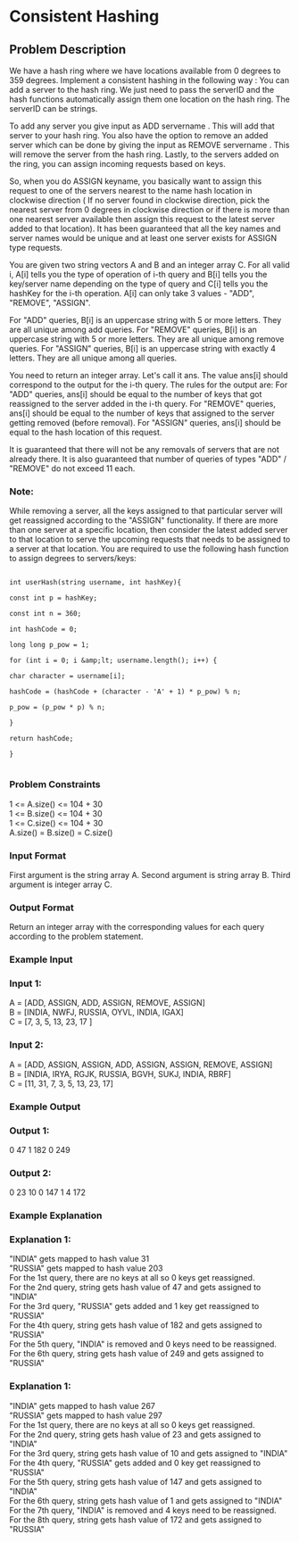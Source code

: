 # Consistent Hashing

## Problem Description
We have a hash ring where we have locations available from 0 degrees to 359 degrees. Implement a consistent hashing in the following way : You can add a server to the hash ring. We just need to pass the serverID and the hash functions automatically assign them one location on the hash ring. The serverID can be strings.

To add any server you give input as ADD servername . This will add that server to your hash ring. You also have the option to remove an added server which can be done by giving the input as REMOVE servername . This will remove the server from the hash ring. Lastly, to the servers added on the ring, you can assign incoming requests based on keys.

So, when you do ASSIGN keyname, you basically want to assign this request to one of the servers nearest to the name hash location in clockwise direction ( If no server found in clockwise direction, pick the nearest server from 0 degrees in clockwise direction or if there is more than one nearest server available then assign this request to the latest server added to that location). It has been guaranteed that all the key names and server names would be unique and at least one server exists for ASSIGN type requests.

You are given two string vectors A and B and an integer array C. For all valid i, A[i] tells you the type of operation of i-th query and B[i] tells you the key/server name depending on the type of query and C[i] tells you the hashKey for the i-th operation. A[i] can only take 3 values - "ADD", "REMOVE", "ASSIGN".

For "ADD" queries, B[i] is an uppercase string with 5 or more letters. They are all unique among add queries.
For "REMOVE" queries, B[i] is an uppercase string with 5 or more letters. They are all unique among remove queries.
For "ASSIGN" queries, B[i] is an uppercase string with exactly 4 letters. They are all unique among all queries.

You need to return an integer array. Let's call it ans. The value ans[i] should correspond to the output for the i-th query. The rules for the output are:
For "ADD" queries, ans[i] should be equal to the number of keys that got reassigned to the server added in the i-th query.
For "REMOVE" queries, ans[i] should be equal to the number of keys that assigned to the server getting removed (before removal).
For "ASSIGN" queries, ans[i] should be equal to the hash location of this request.

It is guaranteed that there will not be any removals of servers that are not already there. It is also guaranteed that number of queries of types "ADD" / "REMOVE" do not exceed 11 each.

### Note:
While removing a server, all the keys assigned to that particular server will get reassigned according to the "ASSIGN" functionality.
If there are more than one server at a specific location, then consider the latest added server to that location to serve the upcoming requests that needs to be assigned to a server at that location.
You are required to use the following hash function to assign degrees to servers/keys:

<code>
int userHash(string username, int hashKey){<br>
const int p = hashKey;<br>
const int n = 360;<br>
int hashCode = 0;<br>
long long p_pow = 1;<br>
for (int i = 0; i &amp;amp;lt; username.length(); i++) {<br>
char character = username[i];<br>
hashCode = (hashCode + (character - 'A' + 1) * p_pow) % n;<br>
p_pow = (p_pow * p) % n;<br>
}<br>
return hashCode;<br>
}<br>
</code>


### Problem Constraints
1 <= A.size() <= 104 + 30<br>
1 <= B.size() <= 104 + 30<br>
1 <= C.size() <= 104 + 30<br>
A.size() = B.size() = C.size()<br>



### Input Format
First argument is the string array A. Second argument is string array B. Third argument is integer array C.


### Output Format
Return an integer array with the corresponding values for each query according to the problem statement.


### Example Input
### Input 1:
A = [ADD, ASSIGN, ADD, ASSIGN, REMOVE, ASSIGN] <br>
B = [INDIA, NWFJ, RUSSIA, OYVL, INDIA, IGAX]<br>
C = [7, 3, 5, 13, 23, 17 ]<br>
### Input 2:

A = [ADD, ASSIGN, ASSIGN, ADD, ASSIGN, ASSIGN, REMOVE, ASSIGN]<br>
B = [INDIA, IRYA, RGJK, RUSSIA, BGVH, SUKJ, INDIA, RBRF]<br>
C = [11, 31, 7, 3, 5, 13, 23, 17]<br>


### Example Output
### Output 1:
0 47 1 182 0 249
### Output 2:
0 23 10 0 147 1 4 172


### Example Explanation
### Explanation 1:
"INDIA" gets mapped to hash value 31<br>
"RUSSIA" gets mapped to hash value 203<br>
For the 1st query, there are no keys at all so 0 keys get reassigned.<br>
For the 2nd query, string gets hash value of 47 and gets assigned to "INDIA"<br>
For the 3rd query, "RUSSIA" gets added and 1 key get reassigned to "RUSSIA"<br>
For the 4th query, string gets hash value of 182 and gets assigned to "RUSSIA"<br>
For the 5th query, "INDIA" is removed and 0 keys need to be reassigned.<br>
For the 6th query, string gets hash value of 249 and gets assigned to "RUSSIA"<br>

### Explanation 1:
"INDIA" gets mapped to hash value 267<br>
"RUSSIA" gets mapped to hash value 297<br>
For the 1st query, there are no keys at all so 0 keys get reassigned.<br>
For the 2nd query, string gets hash value of 23 and gets assigned to "INDIA"<br>
For the 3rd query, string gets hash value of 10 and gets assigned to "INDIA"<br>
For the 4th query, "RUSSIA" gets added and 0 key get reassigned to "RUSSIA"<br>
For the 5th query, string gets hash value of 147 and gets assigned to "INDIA"<br>
For the 6th query, string gets hash value of 1 and gets assigned to "INDIA"<br>
For the 7th query, "INDIA" is removed and 4 keys need to be reassigned.<br>
For the 8th query, string gets hash value of 172 and gets assigned to "RUSSIA"<br>